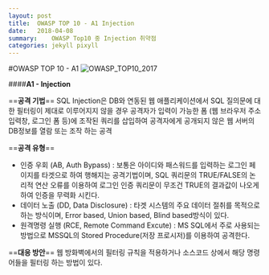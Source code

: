 ```yaml
---
layout:	post
title:	OWASP TOP 10 - A1 Injection
date:	2018-04-08 
summary:	OWASP Top10 중 Injection 취약점
categories:	jekyll pixyll
---
```


#OWASP TOP 10 - A1
![OWASP_TOP10_2017](/Users/euneee/Desktop/공부/Image/OWASP_Top10.jpg)

####**A1 - Injection**

==**공격 기법**==
SQL Injection은 DB와 연동된 웹 애플리케이션에서 SQL 질의문에 대한 필터링이 제대로 이루어지지 않을 경우 공격자가 입력이 가능한 폼 (웹 브라우저 주소 입력창, 로그인 폼 등)에 조작된 쿼리를 삽입하여 공격자에게 공개되지 않은 웹 서버의 DB정보를 열람 또는 조작 하는 공격

==**공격 유형**==
- 인증 우회 (AB, Auth Bypass)
 : 보통은 아이디와 패스워드를 입력하는 로그인 페이지를 타겟으로 하여 행해지는 공격기법이며, SQL 쿼리문의 TRUE/FALSE의 논리적 연산 오류를 이용하여 로그인 인증 쿼리문이 무조건 TRUE의 결과값이 나오게 하여 인증을 무력화 시킨다. 
- 데이터 노출 (DD, Data Disclosure)
 : 타겟 시스템의 주요 데이터 절취를 목적으로 하는 방식이며, Error based, Union based, Blind based방식이 있다.
- 원격명령 실행 (RCE, Remote Command Excute) 
 : MS SQL에서 주로 사용되는 방법으로 MSSQL의 Stored Procedure(저장 프로시저)를 이용하여 공격한다.

==**대응 방안**==
웹 방화벽에서의 필터링 규칙을 적용하거나 소스코드 상에서 해당 명령어들을 필터링 하는 방법이 있다.